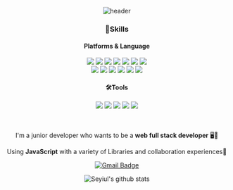   <div align="center"> 

  ![header](https://capsule-render.vercel.app/api?type=waving&color=0:FFBBD2,50:FFE8BB,100:FFC6BB&text=Lee%20Seul%20Yi&height=200&fontColor=FFFFFF)
 
  </div>
    
<div align="center"> 
  
### 💪Skills
  #### Platforms & Language
  <div>
   <img src="https://img.shields.io/badge/Python-3776AB?style=flat-square&logo=Python&logoColor=white"/>
   <img src="https://img.shields.io/badge/Javascript-F7DF1E?style=flat-square&logo=JavaScript&logoColor=white"/>
   <img src="https://img.shields.io/badge/Node.js-339933?style=flat-square&logo=Node.js&logoColor=white"/>
   <img src="https://img.shields.io/badge/Java-007396?style=flat-square&logo=Java&logoColor=white"/>
   <img src="https://img.shields.io/badge/C%23-239120?style=flat-square&logo=CSharp&logoColor=white"/>
    <img src="https://img.shields.io/badge/C++-239120?style=flat-square&logo=Cplusplus&logoColor=white"/>
   <img src="https://img.shields.io/badge/Android-3DDC84?style=flat-square&logo=Android&logoColor=white"/>
  </div>
  <div>
   <img src="https://img.shields.io/badge/React-61DAFB?style=flat-square&logo=React&logoColor=white"/>
   <img src="https://img.shields.io/badge/Vue-4FC08D?style=flat-square&logo=Vue.js&logoColor=white"/>
   <img src="https://img.shields.io/badge/GraphQL-E10098?style=flat-square&logo=GraphQL&logoColor=white"/>
   <img src="https://img.shields.io/badge/Prisma-2D3748?style=flat-square&logo=Prisma&logoColor=white"/>
   <img src="https://img.shields.io/badge/PostgreSQL-4169E1?style=flat-square&logo=PostgreSQL&logoColor=white"/>
   <img src="https://img.shields.io/badge/Heroku-430098?style=flat-square&logo=Heroku&logoColor=white"/>
  </div>
  
  #### 🛠Tools
  <img src="https://img.shields.io/badge/Git-F05032?style=flat-square&logo=Git&logoColor=white"/>
  <img src="https://img.shields.io/badge/Firebase-FFCA28?style=flat-square&logo=Firebase&logoColor=white"/>
  <img src="https://img.shields.io/badge/Android Studio-3DDC84?style=flat-square&logo=AndroidStudio&logoColor=white"/>
  <img src="https://img.shields.io/badge/Webstrom-black?style=flat-square&logo=WebStorm&logoColor=white"/>
  <img src="https://img.shields.io/badge/Visual Studio Code-007ACC?style=flat-square&logo=Visual Studio Code&logoColor=white"/>
  
  
  <br>
  <br>
  <br>
  
  I'm a junior developer who wants to be a **web full stack developer** 🖥️💖

  Using **JavaScript** with a variety of Libraries and collaboration experiences💪
  
  [![Gmail Badge](https://img.shields.io/badge/Gmail-d14836?style=flat-square&logo=Gmail&logoColor=white&link=mailto:iseuli713@gmail.com)](mailto:iseuli713@gmail.com)

  
![Seyiul's github stats](https://github-readme-stats.vercel.app/api?username=Seyiul&show_icons=true&theme=radical&count_private=true&bg_color=white&text_color=black)

  <!-- [![Solved.ac프로필](http://mazassumnida.wtf/api/v2/generate_badge?boj=iseuli713)](https://solved.ac/iseuli713) -->

<!--   [![Solved.ac프로필](http://mazassumnida.wtf/api/mini/generate_badge?boj=iseuli713)](https://solved.ac/iseuli713) -->
</div>
<!--
**Seyiul/Seyiul** is a ✨ _special_ ✨ repository because its `README.md` (this file) appears on your GitHub profile.

Here are some ideas to get you started:

- 🔭 I’m currently working on ...
- 🌱 I’m currently learning ...
- 👯 I’m looking to collaborate on ...
- 🤔 I’m looking for help with ...
- 💬 Ask me about ...
- 📫 How to reach me: ...
- 😄 Pronouns: ...
- ⚡ Fun fact: ...
-->
